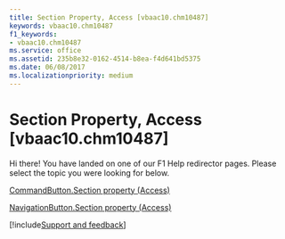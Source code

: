 ```yaml
---
title: Section Property, Access [vbaac10.chm10487]
keywords: vbaac10.chm10487
f1_keywords:
- vbaac10.chm10487
ms.service: office
ms.assetid: 235b8e32-0162-4514-b8ea-f4d641bd5375
ms.date: 06/08/2017
ms.localizationpriority: medium
---
```



# Section Property, Access [vbaac10.chm10487]

Hi there! You have landed on one of our F1 Help redirector pages. Please select the topic you were looking for below.

[CommandButton.Section property (Access)](https://msdn.microsoft.com/library/0ef5f32e-b724-205a-94bc-337b76f0a1b7%28Office.15%29.aspx)

[NavigationButton.Section property (Access)](https://msdn.microsoft.com/library/810c32b5-2a6a-b6d2-65bc-96f28b3f9547%28Office.15%29.aspx)

[!include[Support and feedback](~/includes/feedback-boilerplate.md)]